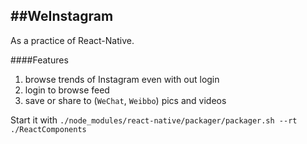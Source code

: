 ##WeInstagram
--------------

As a practice of React-Native.

####Features

1. browse trends of Instagram even with out login
2. login to browse feed
3. save or share to (`WeChat`, `Weibbo`) pics and videos

Start it with `./node_modules/react-native/packager/packager.sh --rt ./ReactComponents`